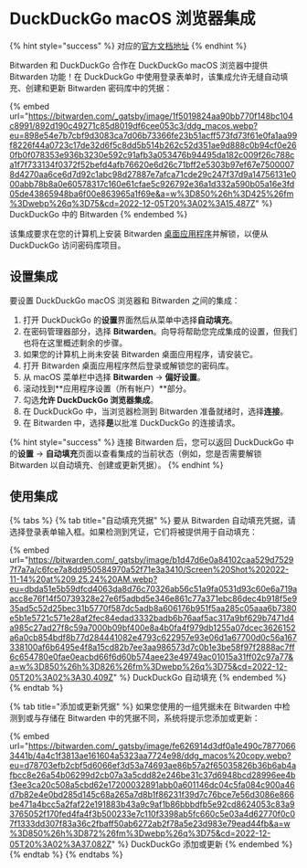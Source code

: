 # DuckDuckGo macOS 浏览器集成

{% hint style="success" %}
对应的[官方文档地址](https://bitwarden.com/help/duckduckgo-macos-browser-integration/)
{% endhint %}

Bitwarden 和 DuckDuckGo 合作在 DuckDuckGo macOS 浏览器中提供 Bitwarden 功能！在 DuckDuckGo 中使用登录表单时，该集成允许无缝自动填充、创建和更新 Bitwarden 密码库中的凭据：

{% embed url="https://bitwarden.com/_gatsby/image/1f5019824aa90bb770f148bc104c8991/892d190c49271c85d8019df6cee053c3/ddg_macos.webp?eu=898e54e7b7cbf9d3083ca7d06b73366fe23b51acff573fd73f61e0fa1aa99f8226f44a0723c17de32d6f5c8dd5b514b262c52d351ae9d888c0b94cf0e260fb0f078353e936b3230e592c91afb3a053476b94495da182c009f26c788ca1f7f733134f0372f52befd4afb76620e6d26c71bff2e5303b97ef67e75000078d4270aa6ce6d7d92c1abc98d27887e7afca71cde29c247f37d9a14756131e000abb78b8a0e60578317c160e61cfae5c926792e36a1d332a590b05a16e3fd05de43865948ba6f00e863965a1f69e&a=w%3D850%26h%3D425%26fm%3Dwebp%26q%3D75&cd=2022-12-05T20%3A02%3A15.487Z" %}
DuckDuckGo 中的 Bitwarden
{% endembed %}

该集成要求在您的计算机上安装 Bitwarden [桌面应用程序](../getting-started/getting-started-desktop.md)并解锁，以便从 DuckDuckGo 访问密码库项目。

## 设置集成 <a href="#set-up-the-integration" id="set-up-the-integration"></a>

要设置 DuckDuckGo macOS 浏览器和 Bitwarden 之间的集成：

1. 打开 DuckDuckGo 的**设置**界面然后从菜单中选择**自动填充**。
2. 在密码管理器部分，选择 **Bitwarden**。向导将帮助您完成集成的设置，但我们也将在这里概述剩余的步骤。
3. 如果您的计算机上尚未安装 Bitwarden 桌面应用程序，请安装它。
4. 打开 Bitwarden 桌面应用程序然后登录或解锁您的密码库。
5. 从 macOS 菜单栏中选择 **Bitwarden** → **偏好设置**。
6. 滚动找到**应用程序设置（所有帐户）**部分。
7. 勾选**允许 DuckDuckGo 浏览器集成**。
8. 在 DuckDuckGo 中，当浏览器检测到 Bitwarden 准备就绪时，选择**连接**。
9. 在 Bitwarden 中，选择**是**以批准 DuckDuckGo 的连接请求。

{% hint style="success" %}
连接 Bitwarden 后，您可以返回 DuckDuckGo 中的**设置** → **自动填充**页面以查看集成的当前状态（例如，您是否需要解锁 Bitwarden 以自动填充、创建或更新凭据）。
{% endhint %}

## 使用集成 <a href="#use-the-integration" id="use-the-integration"></a>

{% tabs %}
{% tab title="自动填充凭据" %}
要从 Bitwarden 自动填充凭据，请选择登录表单输入框。如果检测到凭证，它们将被提供用于自动填充：

{% embed url="https://bitwarden.com/_gatsby/image/b1d47d6e0a84102caa529d75297f7a7a/c6fce7a8dd950584970a52f71e3a3410/Screen%20Shot%202022-11-14%20at%209.25.24%20AM.webp?eu=dbda51e5b59dfcd4063da8d76c70326ab56c51a9fa0531d93c60e6a719aacc8e76f14f50739328e27e6f5adbd5e346e861c77a371ebc86dec4b918f5e935ad5c52d25bec31b5770f587dc5adb8a606176b951f5aa285c05aaa6b7380e5b1e5721c571e28af2fec84edad3332badb6b76aaf5ac317a9bf629b7471d4a985c27ad27f8c59a7000b09bf400e8a4b0fa4f979db1255a07dcec3626152a6a0cb854bdf8b77d284441082e4793c622957e93e06d1a67700d0c56a167338100af6b6495e4f8a15cd82b7ee3aa986573d7c0b1e3be58f97f2888ac7ff6c654780e0fae0eacbd66f6d60b574aee23e49749ac01015a31ff02c97a77&a=w%3D850%26h%3D826%26fm%3Dwebp%26q%3D75&cd=2022-12-05T20%3A02%3A30.409Z" %}
DuckDuckGo 自动填充
{% endembed %}
{% endtab %}

{% tab title="添加或更新凭据" %}
如果您使用的一组凭据未在 Bitwarden 中检测到或与存储在 Bitwarden 中的凭据不同，系统将提示您添加或更新：

{% embed url="https://bitwarden.com/_gatsby/image/fe626914d3df0a1e490c78770663441b/4a4c1f3813ae161604a5323aa7724e98/ddg_macos%20copy.webp?eu=d78703efb2cbf5d6066ef3d53a74693ae86b57a2f65035826b36b6ab4afbcc8e26a54b06299d2cb07a3a5cdd82e246be31c37d6948bcd28996ee4bf3ee3ca20c508a5cbd62e17200032891abb0a601146dc04c5fa084c900a46d7b82e4e0bd285d145c68a265a7d8b1f86231f39d7c76bce7e56d3086e866be471a4bcc5a2faf22e191883b43a9c9af1b86bbbdfb5e92cd8624053c83a93765052f170fed4fa4f3b500233e7c110f3398ab5fc660c5e03a4d62770f0c07f1333dd307f83a36c2fbaff50ab6272ab2f78a5e23d983e79ead44fb&a=w%3D850%26h%3D872%26fm%3Dwebp%26q%3D75&cd=2022-12-05T20%3A02%3A37.082Z" %}
DuckDuckGo 添加或更新
{% endembed %}
{% endtab %}
{% endtabs %}
